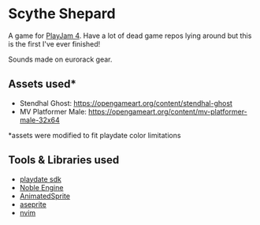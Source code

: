 # Scythe Shepard
A game for [PlayJam 4](https://itch.io/jam/playjam-4). Have a lot of dead game repos lying around but this is the first I've ever finished!


Sounds made on eurorack gear.

## Assets used*
  - Stendhal Ghost: https://opengameart.org/content/stendhal-ghost
  - MV Platformer Male: https://opengameart.org/content/mv-platformer-male-32x64


*assets were modified to fit playdate color limitations

## Tools & Libraries used
  - [playdate sdk](https://sdk.play.date/)
  - [Noble Engine](https://github.com/NobleRobot/NobleEngine)
  - [AnimatedSprite](https://github.com/Whitebrim/AnimatedSprite)
  - [aseprite](https://www.aseprite.org/)
  - [nvim](https://neovim.io/)

